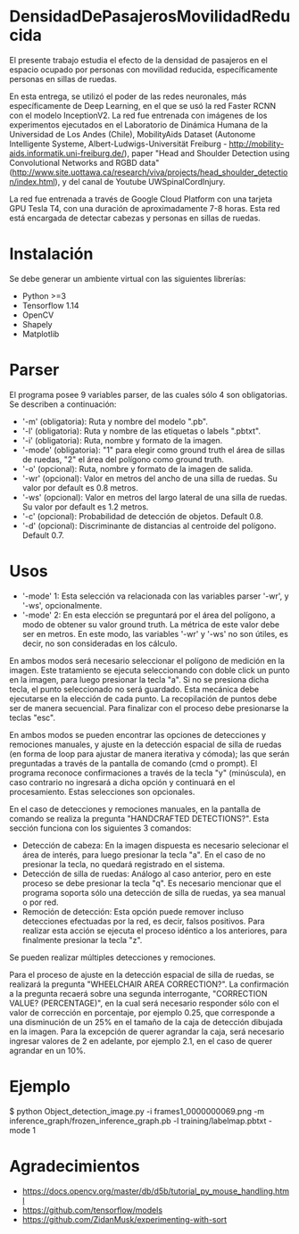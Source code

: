 # DensidadDePasajerosMovilidadReducida
El presente trabajo estudia el efecto de la densidad de pasajeros en el espacio ocupado por personas con movilidad reducida, específicamente personas en sillas de ruedas.

En esta entrega, se utilizó el poder de las redes neuronales, más específicamente de Deep Learning, en el que se usó la red Faster RCNN con el modelo InceptionV2. La red fue entrenada con imágenes de los experimentos ejecutados en el Laboratorio de Dinámica Humana de la Universidad de Los Andes (Chile), MobilityAids Dataset (Autonome Intelligente Systeme, Albert-Ludwigs-Universität Freiburg - http://mobility-aids.informatik.uni-freiburg.de/), paper "Head and Shoulder Detection using Convolutional Networks and RGBD data" (http://www.site.uottawa.ca/research/viva/projects/head_shoulder_detection/index.html), y del canal de Youtube UWSpinalCordInjury.

La red fue entrenada a través de Google Cloud Platform con una tarjeta GPU Tesla T4, con una duración de aproximadamente 7-8 horas. Esta red está encargada de detectar cabezas y personas en sillas de ruedas.

# Instalación 
Se debe generar un ambiente virtual con las siguientes librerías:

- Python >=3 
- Tensorflow 1.14
- OpenCV
- Shapely
- Matplotlib

# Parser
El programa posee 9 variables parser, de las cuales sólo 4 son obligatorias. Se describen a continuación:

- '-m' (obligatoria): Ruta y nombre del modelo ".pb".
- '-l' (obligatoria): Ruta y nombre de las etiquetas o labels ".pbtxt".
- '-i' (obligatoria): Ruta, nombre y formato de la imagen.
- '-mode' (obligatoria): "1" para elegir como ground truth el área de sillas de ruedas, "2" el área del polígono como ground truth. 
- '-o' (opcional): Ruta, nombre y formato de la imagen de salida.
- '-wr' (opcional): Valor en metros del ancho de una silla de ruedas. Su valor por default es 0.8 metros.
- '-ws' (opcional): Valor en metros del largo lateral de una silla de ruedas. Su valor por default es 1.2 metros.
- '-c' (opcional): Probabilidad de detección de objetos. Default 0.8.
- '-d' (opcional): Discriminante de distancias al centroide del polígono. Default 0.7.

# Usos
- '-mode' 1: Esta selección va relacionada con las variables parser '-wr', y '-ws', opcionalmente.
- '-mode' 2: En esta elección se preguntará por el área del polígono, a modo de obtener su valor ground truth. La métrica de este valor debe ser en metros. En este modo, las variables '-wr' y '-ws' no son útiles, es decir, no son consideradas en los cálculo.

En ambos modos será necesario seleccionar el polígono de medición en la imagen. Este tratamiento se ejecuta seleccionando con doble click un punto en la imagen, para luego presionar la tecla "a". Si no se presiona dicha tecla, el punto seleccionado no será guardado. Esta mecánica debe ejecutarse en la elección de cada punto. La recopilación de puntos debe ser de manera secuencial. Para finalizar con el proceso debe presionarse la teclas "esc".

En ambos modos se pueden encontrar las opciones de detecciones y remociones manuales, y ajuste en la detección espacial de silla de ruedas (en forma de loop para ajustar de manera iterativa y cómoda); las que serán preguntadas a través de la pantalla de comando (cmd o prompt). El programa reconoce confirmaciones a través de la tecla "y" (minúscula), en caso contrario no ingresará a dicha opción y continuará en el procesamiento. Estas selecciones son opcionales.

En el caso de detecciones y remociones manuales, en la pantalla de comando se realiza la pregunta "HANDCRAFTED DETECTIONS?". Esta sección funciona con los siguientes 3 comandos:
- Detección de cabeza: En la imagen dispuesta es necesario selecionar el área de interés, para luego presionar la tecla "a". En el caso de no presionar la tecla, no quedará registrado en el sistema.
- Detección de silla de ruedas: Análogo al caso anterior, pero en este proceso se debe presionar la tecla "q". Es necesario mencionar que el programa soporta sólo una detección de silla de ruedas, ya sea manual o por red.
- Remoción de detección: Esta opción puede remover incluso detecciones efectuadas por la red, es decir, falsos positivos. Para realizar esta acción se ejecuta el proceso idéntico a los anteriores, para finalmente presionar la tecla "z".

Se pueden realizar múltiples detecciones y remociones.

Para el proceso de ajuste en la detección espacial de silla de ruedas, se realizará la pregunta "WHEELCHAIR AREA CORRECTION?". La confirmación a la pregunta recaerá sobre una segunda interrogante, "CORRECTION VALUE? (PERCENTAGE)", en la cual será necesario responder sólo con el valor de corrección en porcentaje, por ejemplo 0.25, que corresponde a una disminución de un 25% en el tamaño de la caja de detección dibujada en la imagen. Para la excepción de querer agrandar la caja, será necesario ingresar valores de 2 en adelante, por ejemplo 2.1, en el caso de querer agrandar en un 10%.

# Ejemplo
$ python Object_detection_image.py -i frames1_0000000069.png -m inference_graph/frozen_inference_graph.pb -l training/labelmap.pbtxt -mode 1

# Agradecimientos 
- https://docs.opencv.org/master/db/d5b/tutorial_py_mouse_handling.html
- https://github.com/tensorflow/models
- https://github.com/ZidanMusk/experimenting-with-sort
